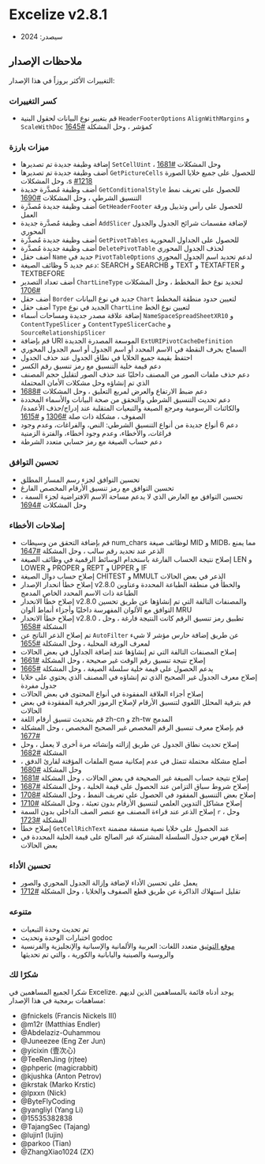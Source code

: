# Excelize v2.8.1

* سيصدر: 2024

## ملاحظات الإصدار

التغييرات الأكثر بروزاً في هذا الإصدار:

### كسر التغييرات

* قم بتغيير نوع البيانات لحقول البنية `HeaderFooterOptions` `AlignWithMargins` و `ScaleWithDoc` كمؤشر ، وحل المشكلة [#1645](https://github.com/xuri/excelize/issues/1645)

### ميزات بارزة

* إضافة وظيفة جديدة تم تصديرها `SetCellUint` ، وحل المشكلات [#1681](https://github.com/xuri/excelize/issues/1681)
* أضف وظيفة جديدة تم تصديرها `GetPictureCells` للحصول على جميع خلايا الصورة ، وحل المشكلاتs [#1218](https://github.com/xuri/excelize/issues/1218)
* أضف وظيفة مُصدَّرة جديدة `GetConditionalStyle` للحصول على تعريف نمط التنسيق الشرطي ، وحل المشكلات [#1690](https://github.com/xuri/excelize/issues/1690)
* أضف وظيفة جديدة مُصدَّرة `GetHeaderFooter` للحصول على رأس وتذييل ورقة العمل
* أضف وظيفة مُصدَّرة جديدة `AddSlicer` لإضافة مقسمات شرائح الجدول والجدول المحوري
* أضف وظيفة جديدة مُصدَّرة `GetPivotTables` للحصول على الجداول المحورية
* أضف وظيفة جديدة مُصدَّرة `DeletePivotTable` لحذف الجدول المحوري
* أضف حقل `Name` جديد في `PivotTableOptions` لدعم تحديد اسم الجدول المحوري
* دعم جديد 5 وظائف الصيغة: SEARCH و SEARCHB و TEXT و TEXTAFTER و TEXTBEFORE
* أضف تعداد التصدير `ChartLineType` لتحديد نوع خط المخطط ، وحل المشكلات [#1706](https://github.com/xuri/excelize/issues/1706)
* أضف حقل `Border` جديد في نوع البيانات `Chart` لتعيين حدود منطقة المخطط
* أضف حقل `Type` الجديد في نوع `ChartLine` لتعيين نوع الخط
* إضافة علاقة مصدر جديدة ومساحات أسماء `NameSpaceSpreadSheetXR10` و `ContentTypeSlicer` و `ContentTypeSlicerCache` و `SourceRelationshipSlicer`
* قم بإضافة URI الموسعة المصدرة الجديدة `ExtURIPivotCacheDefinition`
* السماح بحرف النقطة في الاسم المحدد أو اسم الجدول أو اسم الجدول المحوري
* احتفظ بقيمة جميع الخلايا في نطاق الجدول عند حذف الجدول
* دعم قيمة خلية التنسيق مع رمز تنسيق رقم الكسر
* دعم حذف ملفات الصور من المصنف داخليًا عند حذف الصور لتقليل حجم المصنف الذي تم إنشاؤه وحل مشكلات الأمان المحتملة
* دعم ضبط الارتفاع والعرض لمربع التعليق ، وحل المشكلات [#1688](https://github.com/xuri/excelize/issues/1688)
* دعم تحديث التنسيق الشرطي والتحقق من صحة البيانات والأسماء المحددة والكائنات الرسومية ومرجع الصيغة والتبعيات المتقلبة عند إدراج/حذف الأعمدة/الصفوف ، مشكلة ذات صلة [#1306](https://github.com/xuri/excelize/issues/1306) و [#1615](https://github.com/xuri/excelize/issues/1615)
* دعم 6 أنواع جديدة من أنواع التنسيق الشرطي: النص، والفراغات، وعدم وجود فراغات، والأخطاء، وعدم وجود أخطاء، والفترة الزمنية
* دعم حساب الصيغة مع رمز حسابي متعدد الشرطة

### تحسين التوافق

* تحسين التوافق لجزء رسم المسار المطلق
* تحسين التوافق مع رمز تنسيق الأرقام المخصص الفارغ
* تحسين التوافق مع العارض الذي لا يدعم مساحة الاسم الافتراضية لجزء السمة ، وحل المشكلات [#1694](https://github.com/xuri/excelize/issues/1694)

### إصلاحات الأخطاء

* قم بإضافة التحقق من وسيطات num_chars لوظائف صيغة MID و MIDB، مما يمنع الذعر عند تحديد رقم سالب ، وحل المشكلة [#1647](https://github.com/xuri/excelize/issues/1647)
* إصلاح نتيجة الحساب الفارغة باستخدام الوسائط الرقمية في وظائف الصيغة LEN و LOWER و PROPER و REPT و UPPER و IF
* إصلاح حساب دوال الصيغة CHITEST و MMULT الذعر في بعض الحالات
* إصلاح خطأ انحدار الإصدار v2.8.0 والخطأ في منطقة الطباعة المحددة وعناوين الطباعة ذات الاسم المحدد الخاص المدمج
* إصلاح خطأ الانحدار v2.8.0 والمصنفات التالفة التي تم إنشاؤها عن طريق تحسين التوافق مع الألوان المفهرسة داخليًا وأجزاء أنماط ألوان MRU
* إصلاح خطأ الانحدار v2.8.0 ، تطبيق رمز تنسيق الرقم كانت النتيجة فارغة ، وحل المشكلة [#1658](https://github.com/xuri/excelize/issues/1658)
* تم إصلاح الذعر الناتج عن `AutoFilter` عن طريق إضافة حارس مؤشر لا شيء لمعرف الورقة المحلية ، وحل المشكلة [#1655](https://github.com/xuri/excelize/issues/1655)
* إصلاح المصنفات التالفة التي تم إنشاؤها عند إضافة الجداول في بعض الحالات
* إصلاح نتيجة تنسيق رقم الوقت غير صحيحة ، وحل المشكلة [#1661](https://github.com/xuri/excelize/issues/1661)
* يدعم الحصول على قيمة خلية سلسلة الصيغة ، وحل المشكلة [#1665](https://github.com/xuri/excelize/issues/1665)
* إصلاح معرف الجدول غير الصحيح الذي تم إنشاؤه في المصنف الذي يحتوي على خلايا جدول مفردة
* إصلاح أجزاء العلاقة المفقودة في أنواع المحتوى في بعض الحالات
* قم بترقية المحلل اللغوي لتنسيق الأرقام لإصلاح الرموز الحرفية المفقودة في بعض الحالات
* قم بتحديث تنسيق أرقام اللغة zh-cn و zh-tw المدمج
* قم بإصلاح معرف تنسيق الرقم المخصص غير الصحيح المخصص ، وحل المشكلة [#1677](https://github.com/xuri/excelize/issues/1677)
* إصلاح تحديث نطاق الجدول عن طريق إزالته وإنشائه مرة أخرى لا يعمل ، وحل المشكلة [#1682](https://github.com/xuri/excelize/issues/1682)
* أصلح مشكلة محتملة تتمثل في عدم إمكانية مسح الملفات المؤقتة لقارئ الدفق ، وحل المشكلة [#1680](https://github.com/xuri/excelize/issues/1680)
* إصلاح نتيجة حساب الصيغة غير الصحيحة في بعض الحالات ، وحل المشكلة [#1681](https://github.com/xuri/excelize/issues/1681)
* إصلاح شروط سباق التزامن عند الحصول على قيمة الخلية ، وحل المشكلة [#1687](https://github.com/xuri/excelize/issues/1687)
* إصلاح بعض التنسيق المفقود في الحصول على تعريف النمط ، وحل المشكلة [#1708](https://github.com/xuri/excelize/issues/1708)
* إصلاح مشاكل التدوين العلمي لتنسيق الأرقام بدون تعبئة ، وحل المشكلة [#1710](https://github.com/xuri/excelize/issues/1710)
* إصلاح الذعر عند قراءة المصنف مع عنصر الصف الداخلي بدون السمة `r` ، وحل المشكلة [#1723](https://github.com/xuri/excelize/issues/1723)
* إصلاح خطأ `GetCellRichText` عند الحصول على خلايا نصية منسقة مضمنة
* إصلاح فهرس جدول السلسلة المشتركة غير الصالح على قيمة الخلية المحددة في بعض الحالات

### تحسين الأداء

* يعمل على تحسين الأداء لإضافة وإزالة الجدول المحوري والصور
* تقليل استهلاك الذاكرة عن طريق قطع الصفوف والخلايا ، وحل المشكلة [#1712](https://github.com/xuri/excelize/issues/1712)

### متنوعه

* تم تحديث وحدة التبعيات
* اختبارات الوحدة وتحديث godoc
* [موقع التوثيق](https://xuri.me/excelize) متعدد اللغات: العربية والألمانية والإسبانية والإنجليزية والفرنسية والروسية والصينية واليابانية والكورية ، والتي تم تحديثها

### شكرًا لك

شكرا لجميع المساهمين في Excelize. يوجد أدناه قائمة بالمساهمين الذين لديهم مساهمات برمجية في هذا الإصدار:

* @fnickels (Francis Nickels III)
* @m12r (Matthias Endler)
* @Abdelaziz-Ouhammou
* @Juneezee (Eng Zer Jun)
* @yicixin (壹次心)
* @TeeRenJing (rjtee)
* @phperic (magicrabbit)
* @kjushka (Anton Petrov)
* @krstak (Marko Krstic)
* @lpxxn (Nick)
* @ByteFlyCoding
* @yangliyl (Yang Li)
* @15535382838
* @TajangSec (Tajang)
* @lujin1 (lujin)
* @parkoo (Tian)
* @ZhangXiao1024 (ZX)
